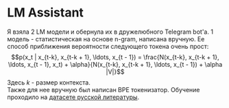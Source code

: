 # LM Assistant
Я взяла 2 LM модели и обернула их в дружелюбного Telegram bot'а. 1 модель - статистическая на основе n-gram, написана вручную. Ее способ приближения вероятности следующего токена очень прост:
$$p(x_t | x_{t-k}, x_{t-k + 1}, \ldots, x_{t - 1}) = \frac{N(x_{t-k}, x_{t-k + 1}, \ldots, x_{t - 1}, x_t) + \alpha}{N(x_{t-k}, x_{t-k + 1}, \ldots, x_{t - 1}) +  \alpha |V|}$$ Здесь $k$ - размер контекста.\
Также для нее вручную был написан BPE токенизатор. Обучение проходило на [датасете русской литературы](https://www.kaggle.com/datasets/d0rj3228/russian-literature/data).
